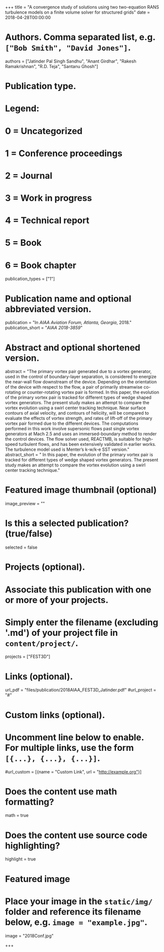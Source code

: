 +++
title = "A convergence study of solutions using two two-equation RANS turbulence models on a finite volume solver for structured grids"
date = 2018-04-28T00:00:00

# Authors. Comma separated list, e.g. `["Bob Smith", "David Jones"]`.
authors = ["Jatinder Pal Singh Sandhu", "Anant Girdhar", "Rakesh Ramakrishnan", "R.D. Teja", "Santanu Ghosh"]

# Publication type.
# Legend:
# 0 = Uncategorized
# 1 = Conference proceedings
# 2 = Journal
# 3 = Work in progress
# 4 = Technical report
# 5 = Book
# 6 = Book chapter
publication_types = ["1"]

# Publication name and optional abbreviated version.
publication = "In *AIAA Aviation Forum, Atlanta, Georgia*, 2018."
publication_short = "*AIAA 2018-3859*"

# Abstract and optional shortened version.
abstract = "The primary vortex pair generated due to a vortex generator, used in the control of boundary-layer separation, is considered to energize the near-wall flow downstream of the device. Depending on the orientation of the device with respect to the flow, a pair of primarily streamwise co-rotating or counter-rotating vortex pair is formed. In this paper, the evolution of the primary vortex pair is tracked for different types of wedge shaped vortex generators. The present study makes an attempt to compare the vortex evolution using a swirl center tracking technique.  Near surface contours of axial velocity, and contours of heliciity, will be compared to evaluate the effects of vortex strength, and rates of lift-off of the primary vortex pair formed due to the different devices. The computations performed in this work involve supersonic flows past single vortex generators at Mach 2.5 and uses an immersed-boundary method to render the control devices.  The flow solver used, REACTMB, is suitable for high-speed turbulent flows, and has been extensively validated in earlier works.  The turbulence model used is Menter’s  k-w/k-e SST version."
abstract_short = " In this paper, the evolution of the primary vortex pair is tracked for different types of wedge shaped vortex generators. The present study makes an attempt to compare the vortex evolution using a swirl center tracking technique."

# Featured image thumbnail (optional)
image_preview = ""

# Is this a selected publication? (true/false)
selected = false

# Projects (optional).
#   Associate this publication with one or more of your projects.
#   Simply enter the filename (excluding '.md') of your project file in `content/project/`.
projects = ["FEST3D"]

# Links (optional).
url_pdf = "files/publication/2018AIAA_FEST3D_Jatinder.pdf"
#url_project = "#"

# Custom links (optional).
#   Uncomment line below to enable. For multiple links, use the form `[{...}, {...}, {...}]`.
#url_custom = [{name = "Custom Link", url = "http://example.org"}]

# Does the content use math formatting?
math = true

# Does the content use source code highlighting?
highlight = true

# Featured image
# Place your image in the `static/img/` folder and reference its filename below, e.g. `image = "example.jpg"`.
image = "2018Conf.jpg"

+++

